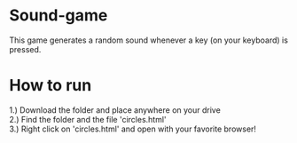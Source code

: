 # Sound-game
This game generates a random sound whenever a key (on your keyboard) is pressed. 

How to run 
============
1.) Download the folder and place anywhere on your drive <br/>
2.) Find the folder and the file 'circles.html' <br/>
3.) Right click on 'circles.html' and open with your favorite browser! 
